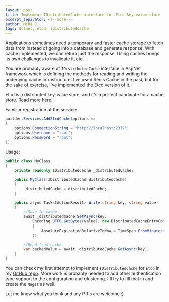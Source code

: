 ```yaml
---
layout: post
title: Implement IDistributedCache interface for Etcd key-value store
excerpt_separator: <!--more-->
author: Miha J.
tags: dotnet, etcd, idistributedcache
---
```


Applications sometimes need a temporary and faster cache storage
to fetch data from instead of going into a database and generate response.
With cache implemented, we can return just the response.
Using caches brings its own challenges to invalidate it, etc.

You are probably aware of `IDistributedCache` interface in AspNet framework
which is defining the methods for reading and writing the underlying cache infrastructure.
I've used Redis Cache in the past, but for the sake of exercise, I've implemented the [Etcd](https://etcd.io/) version of it.

Etcd is a distributed key-value store, and it's a perfect candidate for a cache store. Read more [here](https://etcd.io/).

Familiar registration of the service:
```csharp
builder.Services.AddEtcdCache(options =>
{
    options.ConnectionString = "http://localhost:2379";
    options.Username = "root";
    options.Password = "root";
});
```

Usage:
```csharp
public class MyClass
{
    private readonly IDistributedCache _distributedCache;

    public MyClass(IDistributedCache distributedCache)
    {
        _distributedCache = distributedCache;
    }

    public async Task<IActionResult> Write(string key, string value)
    {
        //Save to cache
        await _distributedCache.SetAsync(key,
            Encoding.UTF8.GetBytes(value), new DistributedCacheEntryOptions
            {
                AbsoluteExpirationRelativeToNow = TimeSpan.FromMinutes(10)
            });

        //Read from cache
        var cachedValue = await _distributedCache.GetAsync(key);
    }
}
```

You can check my first attempt to implement `IDistributedCache` for `Etcd` in my [GitHub repo](https://github.com/mihaj/EtcdCache). More work is probably needed to add other authentication type support to the configuration and clustering. I'll try to fill that in and create the `Nuget` as well.

Let me know what you think and any PR's are welcome :).